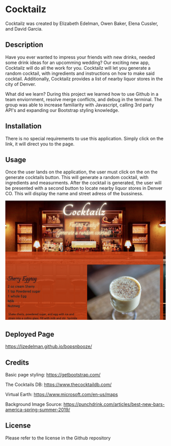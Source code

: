 # Cocktailz
Cocktailz was created by Elizabeth Edelman, Owen Baker, Elena Cussler, and David Garcia.

## Description 
Have you ever wanted to impress your friends with new drinks, needed some drink ideas for an upcomming wedding? Our exciting new app, Cocktailz will do all the work for you. Cocktailz will let you generate a random cocktail, with ingredients and instructions on how to make said cocktail. Additionally, Cocktailz provides a list of nearby liquor stores in the city of Denver.

What did we learn?
During this project we learned how to use Github in a team enviornment, resolve merge conflicts, and debug in the terminal. The group was able to increase familiarity with Javascript, calling 3rd party API's and expanding our Bootstrap styling knowledge.

## Installation 
There is no special requirements to use this application. Simply click on the link, it will direct you to the page. 

## Usage 
Once the user lands on the application, the user must click on the on the generate cocktails button. This will generate a random cocktail, with ingredients and measurments. After the cocktail is generated, the user will be presented with a second button to locate nearby liquor stores in Denver CO. This will display the name and street adress of the bussiness.

<img src ="./assets/photos/cocktailzscreenshot.png" alt = "fancy bar">

## Deployed Page

https://lizedelman.github.io/bopsnbooze/

## Credits

Basic page styling: https://getbootstrap.com/

The Cocktails DB: https://www.thecocktaildb.com/

Virtual Earth: https://www.microsoft.com/en-us/maps

Background Image Source: https://punchdrink.com/articles/best-new-bars-america-spring-summer-2019/

## License 
Please refer to the license in the Github repository
